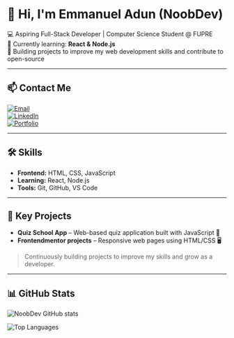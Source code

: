 # 👋 Hi, I'm Emmanuel Adun (NoobDev)

💻 Aspiring Full-Stack Developer | Computer Science Student @ FUPRE  
🌱 Currently learning: **React & Node.js**  
🚀 Building projects to improve my web development skills and contribute to open-source  

---

## 📫 Contact Me
[![Email](https://img.shields.io/badge/Email-noobdev.codes@gmail.com-c14438?style=flat-square&logo=gmail&logoColor=white)](mailto:noobdev.codes@gmail.com)  
[![LinkedIn](https://img.shields.io/badge/LinkedIn-Emmanuel%20Adun-blue?style=flat-square&logo=linkedin&logoColor=white)](https://www.linkedin.com/in/emmanuel-adun-67b2b4350)  
[![Portfolio](https://img.shields.io/badge/Portfolio-ComingSoon-lightgrey?style=flat-square&logo=googlesitekit&logoColor=white)](#)  

---

## 🛠 Skills
- **Frontend:** HTML, CSS, JavaScript  
- **Learning:** React, Node.js  
- **Tools:** Git, GitHub, VS Code  

---

## 🔹 Key Projects 
- **Quiz School App** – Web-based quiz application built with JavaScript 📝  
- **Frontendmentor projects** – Responsive web pages using HTML/CSS 🖥️  

> Continuously building projects to improve my skills and grow as a developer.

---

## 📊 GitHub Stats
![NoobDev GitHub stats](https://github-readme-stats.vercel.app/api?username=noob-dev-emmanuel&show_icons=true&theme=radical)

![Top Languages](https://github-readme-stats.vercel.app/api/top-langs/?username=noob-dev-emmanuel&layout=compact&theme=radical)
